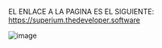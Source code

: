 EL ENLACE A LA PAGINA ES EL SIGUIENTE:
https://superium.thedeveloper.software


![image](https://user-images.githubusercontent.com/64045193/182500332-139ae1df-1806-4058-af92-873c0930e390.png)


